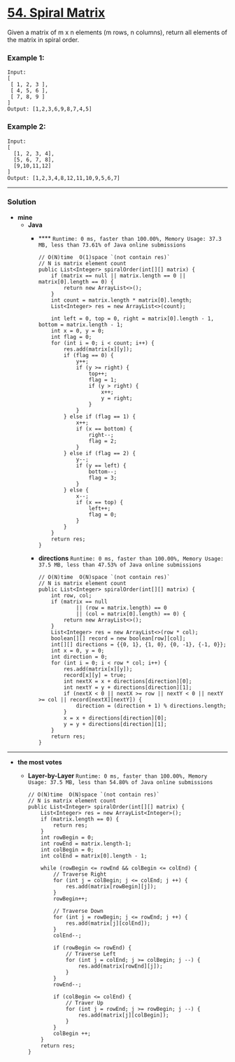# [54. Spiral Matrix](https://leetcode.com/problems/spiral-matrix/)

Given a matrix of m x n elements (m rows, n columns), return all elements of the matrix in spiral order.

### Example 1:
```
Input:
[
 [ 1, 2, 3 ],
 [ 4, 5, 6 ],
 [ 7, 8, 9 ]
]
Output: [1,2,3,6,9,8,7,4,5]
```

### Example 2:
```
Input:
[
  [1, 2, 3, 4],
  [5, 6, 7, 8],
  [9,10,11,12]
]
Output: [1,2,3,4,8,12,11,10,9,5,6,7]
```

---


### Solution
* **mine**
  * **Java**
    * **** `Runtime: 0 ms, faster than 100.00%, Memory Usage: 37.3 MB, less than 73.61% of Java online submissions`
      ```
      // O(N)time  O(1)space `(not contain res)`
      // N is matrix element count
      public List<Integer> spiralOrder(int[][] matrix) {
          if (matrix == null || matrix.length == 0 || matrix[0].length == 0) {
              return new ArrayList<>();
          }
          int count = matrix.length * matrix[0].length;
          List<Integer> res = new ArrayList<>(count);

          int left = 0, top = 0, right = matrix[0].length - 1, bottom = matrix.length - 1;
          int x = 0, y = 0;
          int flag = 0;
          for (int i = 0; i < count; i++) {
              res.add(matrix[x][y]);
              if (flag == 0) {
                  y++;
                  if (y >= right) {
                      top++;
                      flag = 1;
                      if (y > right) {
                          x++;
                          y = right;
                      }
                  }
              } else if (flag == 1) {
                  x++;
                  if (x == bottom) {
                      right--;
                      flag = 2;
                  }
              } else if (flag == 2) {
                  y--;
                  if (y == left) {
                      bottom--;
                      flag = 3;
                  }
              } else {
                  x--;
                  if (x == top) {
                      left++;
                      flag = 0;
                  }
              }
          }
          return res;
      }
      ```
      
    * **directions** `Runtime: 0 ms, faster than 100.00%, Memory Usage: 37.5 MB, less than 47.53% of Java online submissions`
      ```
      // O(N)time  O(N)space `(not contain res)`
      // N is matrix element count
      public List<Integer> spiralOrder(int[][] matrix) {
          int row, col;
          if (matrix == null
                  || (row = matrix.length) == 0
                  || (col = matrix[0].length) == 0) {
              return new ArrayList<>();
          }
          List<Integer> res = new ArrayList<>(row * col);
          boolean[][] record = new boolean[row][col];
          int[][] directions = {{0, 1}, {1, 0}, {0, -1}, {-1, 0}};
          int x = 0, y = 0;
          int direction = 0;
          for (int i = 0; i < row * col; i++) {
              res.add(matrix[x][y]);
              record[x][y] = true;
              int nextX = x + directions[direction][0];
              int nextY = y + directions[direction][1];
              if (nextX < 0 || nextX >= row || nextY < 0 || nextY >= col || record[nextX][nextY]) {
                  direction = (direction + 1) % directions.length;
              }
              x = x + directions[direction][0];
              y = y + directions[direction][1];
          }
          return res;
      }
      ```
  
---


* **the most votes**
  
  * **Layer-by-Layer** `Runtime: 0 ms, faster than 100.00%, Memory Usage: 37.5 MB, less than 54.80% of Java online submissions`
    ```
    // O(N)time  O(N)space `(not contain res)`
    // N is matrix element count
    public List<Integer> spiralOrder(int[][] matrix) {
        List<Integer> res = new ArrayList<Integer>();
        if (matrix.length == 0) {
            return res;
        }
        int rowBegin = 0;
        int rowEnd = matrix.length-1;
        int colBegin = 0;
        int colEnd = matrix[0].length - 1;
        
        while (rowBegin <= rowEnd && colBegin <= colEnd) {
            // Traverse Right
            for (int j = colBegin; j <= colEnd; j ++) {
                res.add(matrix[rowBegin][j]);
            }
            rowBegin++;
            
            // Traverse Down
            for (int j = rowBegin; j <= rowEnd; j ++) {
                res.add(matrix[j][colEnd]);
            }
            colEnd--;
            
            if (rowBegin <= rowEnd) {
                // Traverse Left
                for (int j = colEnd; j >= colBegin; j --) {
                    res.add(matrix[rowEnd][j]);
                }
            }
            rowEnd--;
            
            if (colBegin <= colEnd) {
                // Traver Up
                for (int j = rowEnd; j >= rowBegin; j --) {
                    res.add(matrix[j][colBegin]);
                }
            }
            colBegin ++;
        }
        return res;
    }
    ```
  


